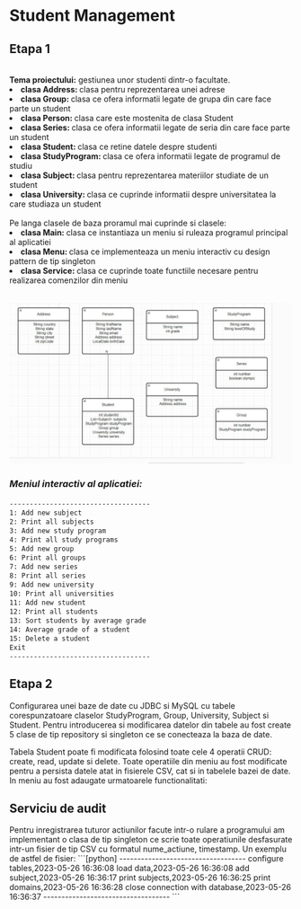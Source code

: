 <h1> Student Management </h1> 
<h2>Etapa 1</h2>
</br>
<b>Tema proiectului:</b> gestiunea unor studenti dintr-o facultate.
<li><b>clasa Address: </b>clasa pentru reprezentarea unei adrese</li>
<li><b>clasa Group: </b>clasa ce ofera informatii legate de grupa din care face parte un student </li>
<li><b>clasa Person: </b>clasa care este mostenita de clasa Student</li>
<li><b>clasa Series: </b>clasa ce ofera informatii legate de seria din care face parte un student</li>
<li><b>clasa Student: </b>clasa ce retine datele despre studenti</li>
<li><b>clasa StudyProgram: </b>clasa ce ofera informatii legate de programul de studiu</li>
<li><b>clasa Subject: </b>clasa pentru reprezentarea materiilor studiate de un student</li>
<li><b>clasa University: </b>clasa ce cuprinde informatii despre universitatea la care studiaza un student</li>
<br/>
Pe langa clasele de baza proramul mai cuprinde si clasele:
<li><b>clasa Main: </b>clasa ce instantiaza un meniu si ruleaza programul principal al aplicatiei</li>
<li><b>clasa Menu: </b>clasa ce implementeaza un meniu interactiv cu design pattern de tip singleton</li>
<li><b>clasa Service: </b>clasa ce cuprinde toate functiile necesare pentru realizarea comenzilor din meniu</li>
</br>

![diagrama](diagrama.jpg)

### *Meniul interactiv al aplicatiei:*
```[python]
-----------------------------------
1: Add new subject
2: Print all subjects
3: Add new study program
4: Print all study programs
5: Add new group
6: Print all groups
7: Add new series
8: Print all series
9: Add new university
10: Print all universities
11: Add new student
12: Print all students
13: Sort students by average grade
14: Average grade of a student
15: Delete a student
Exit
-----------------------------------
```
<h2>Etapa 2</h2>
Configurarea unei baze de date cu JDBC si MySQL cu tabele corespunzatoare claselor StudyProgram, Group, University, Subject si Student. Pentru introducerea si modificarea datelor din tabele au fost create 5 clase de tip repository si singleton ce se conecteaza la baza de date.

Tabela Student poate fi modificata folosind toate cele 4 operatii CRUD: create, read, update si delete. Toate operatiile din meniu au fost modificate pentru a persista datele atat in fisierele CSV, cat si in tabelele bazei de date. In meniu au fost adaugate urmatoarele functionalitati:

<h2>Serviciu de audit</h2>
Pentru inregistrarea tuturor actiunilor facute intr-o rulare a programului am implementant o clasa de tip singleton ce scrie toate operatiunile desfasurate intr-un fisier de tip CSV cu formatul nume_actiune, timestamp. Un exemplu de astfel de fisier:
```[python]
-----------------------------------
configure tables,2023-05-26 16:36:08
load data,2023-05-26 16:36:08
add subject,2023-05-26 16:36:17
print subjects,2023-05-26 16:36:25
print domains,2023-05-26 16:36:28
close connection with database,2023-05-26 16:36:37
-----------------------------------
```
